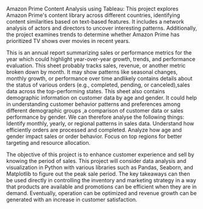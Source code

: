 Amazon Prime Content Analysis using Tableau:
This project explores Amazon Prime's content library across different countries, identifying content similarities based on text-based features. It includes a network analysis of actors and directors to uncover interesting patterns. Additionally, the project examines trends to determine whether Amazon Prime has prioritized TV shows over movies in recent years.

This is  an annual report summarizing sales or performance metrics for the year which could highlight year-over-year growth, trends, and performance evaluation. This sheet probably tracks sales, revenue, or another metric broken down by month. It may show patterns like seasonal changes, monthly growth, or performance over time andlikely contains details about the status of various orders (e.g., completed, pending, or canceled),sales data across the top-performing states. This sheet also contains demographic information on customer data by age and gender. It could help in understanding customer behavior patterns and preferences among different demographic groups ,a comparison of customer data or sales performance by gender.
We can therefore analyse the following things:
Identify monthly, yearly, or regional patterns in sales data.
Understand how efficiently orders are processed and completed.
Analyze how age and gender impact sales or order behavior.
Focus on top regions for better targeting and resource allocation.

The objective of this project is to enhance customer experience and sell  by knowing the period of sales. This project will consider data analysis and visualization in Python with various libraries such as Pandas, Seaborn, and Matplotlib to figure out the peak sale period. The key takeaways can then be used directly in controlling the inventory and marketing strategy in a way that products are available and promotions can be efficient when they are in demand. Eventually, operation can be optimized and revenue growth can be generated with an increase in customer satisfaction.

